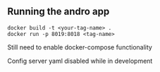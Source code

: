 ## Running the andro app
```docker build -t <your-tag-name> .``` \
```docker run -p 8019:8018 <tag-name>```

Still need to enable docker-compose functionality

Config server yaml disabled while in development